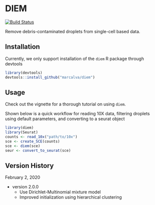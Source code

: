 
# DIEM

[![Build Status](https://travis-ci.com/marcalva/diem.svg?branch=master)](https://travis-ci.com/marcalva/diem)

Remove debris-contaminated droplets from single-cell based data.

## Installation

Currently, we only support installation of the `diem` R package 
through devtools

```R
library(devtools)
devtools::install_github("marcalva/diem")
```

## Usage

Check out the vignette for a thorough tutorial on using `diem`. 

Shown below is a quick workflow for reading 10X data, filtering 
droplets using default parameters, and converting to a 
seurat object

```R
library(diem)
library(Seurat)
counts <- read_10x("path/to/10x")
sce <- create_SCE(counts)
sce <- diem(sce)
seur <- convert_to_seurat(sce)
```

## Version History

February 2, 2020
* version 2.0.0
    * Use Dirichlet-Multinomial mixture model
    * Improved initialization using hierarchical clustering
